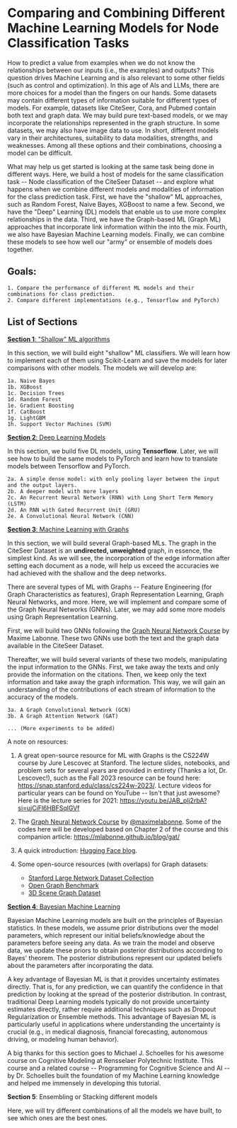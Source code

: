 # Comparing and Combining Different Machine Learning Models for Node Classification Tasks

How to predict a value from examples when we do not know the relationships between our inputs (i.e., the examples) and outputs? This question drives Machine Learning and is also relevant to some other fields (such as control and optimization). In this age of AIs and LLMs, there are more choices for a model than the fingers on our hands. Some datasets may contain different types of information suitable for different types of models. For example, datasets like CiteSeer, Cora, and Pubmed contain both text and graph data. We may build pure text-based models, or we may incorporate the relationships represented in the graph structure. In some datasets, we may also have image data to use. In short, different models vary in their architectures, suitability to data modalities, strengths, and weaknesses. Among all these options and their combinations, choosing a model can be difficult. 

What may help us get started is looking at the same task being done in different ways. Here, we build a host of models for the same classification task -- Node classification of the CiteSeer Dataset -- and explore what happens when we combine different models and modalities of information for the class prediction task. First, we have the "shallow" ML approaches, such as Random Forest, Naive Bayes, XGBoost to name a few. Second, we have the "Deep" Learning (DL) models that enable us to use more complex relationships in the data. Third, we have the Graph-based ML (Graph ML) approaches that incorporate link information within the  into the mix. Fourth, we also have Bayesian Machine Learning models. Finally, we can combine these models to see how well our "army" or ensemble of models does together.


<!-- In short, the choice is not uniquand requires trial-and-error with different models to find the best one from the pool. In this work, we run a set of experiments for the same classification task -- Node classification of the CiteSeer Dataset -- and compare their performance. We also see what happens if we stack or combine different models together. -->


## Goals:
    1. Compare the performance of different ML models and their combinations for class prediction.
    2. Compare different implementations (e.g., Tensorflow and PyTorch)


## List of Sections

[**Section 1**: "Shallow" ML algorithms](https://github.com/Roussel006/Many_MLs_for_Node_Classification/blob/main/Section_1_Shallow_MLs.ipynb)

In this section, we will build eight "shallow" ML classifiers. We will learn how to implement each of them using Scikit-Learn and save the models for later comparisons with other models. The models we will develop are:

    1a. Naive Bayes
    1b. XGBoost
    1c. Decision Trees
    1d. Random Forest
    1e. Gradient Boosting
    1f. CatBoost
    1g. LightGBM
    1h. Support Vector Machines (SVM)

[**Section 2**: Deep Learning Models](https://github.com/Roussel006/Many_MLs_for_Node_Classification/blob/main/Section_2_Deep_Learning_Models.ipynb)

In this section, we build five DL models, using **Tensorflow**. Later, we will see how to build the same models to PyTorch and learn how to translate models between Tensorflow and PyTorch.

    2a. A simple dense model: with only pooling layer between the input and the output layers.
    2b. A deeper model with more layers
    2c. An Recurrent Neural Network (RNN) with Long Short Term Memory (LSTM)
    2d. An RNN with Gated Recurrent Unit (GRU)
    2e. A Convolutional Neural Network (CNN)

[**Section 3**: Machine Learning with Graphs](https://github.com/Roussel006/Many_MLs_for_Node_Classification/blob/main/Section_3_Machine_Learning_with_Graphs.ipynb)

In this section, we will build several Graph-based MLs. The graph in the CiteSeer Dataset is an **undirected, unweighted** graph, in essence, the simplest kind. As we will see, the incorporation of the edge information after setting each document as a node, will help us exceed the accuracies we had achieved with the shallow and the deep networks.

There are several types of ML with Graphs -- Feature Engineering (for Graph Characteristics as features), Graph Representation Learning, Graph Neural Networks, and more. Here, we will implement and compare some of the Graph Neural Networks (GNNs). Later, we may add some more models using Graph Representation Learning.

First, we will build two GNNs following the [Graph Neural Network Course](https://github.com/mlabonne/Graph-Neural-Network-Course) by Maxime Labonne. These two GNNs use both the text and the graph data available in the CiteSeer Dataset. 

Thereafter, we will build several variants of these two models, manipulating the input information to the GNNs. First, we take away the texts and only provide the information on the citations. Then, we keep only the text information and take away the graph information. This way, we will gain an understanding of the contributions of each stream of information to the accuracy of the models.

    3a. A Graph Convolutional Network (GCN)
    3b. A Graph Attention Network (GAT)

    ... (More experiments to be added)


<!-- **Graph Representation Learning**
Node Embeddings: Techniques like DeepWalk, node2vec, and LINE that learn low-dimensional representations of nodes.
Graph Embeddings: Methods like GraphSAGE and Graph Convolutional Networks (GCNs) that learn representations for entire graphs.
Edge Embeddings: Techniques that focus on learning representations for edges in a graph.

**Feature Engineering**
Manual Feature Extraction: Extracting features like node degree, clustering coefficient, and centrality measures.
Graph Kernels: Methods like Weisfeiler-Lehman Kernel and Shortest Path Kernel that measure similarity between graphs.
Graph Augmentation: Techniques that enhance graph data by adding or modifying nodes and edges.

**Graph Neural Networks (GNNs)**
Graph Convolutional Networks (GCNs): Neural networks that apply convolution operations on graphs.
Graph Attention Networks (GATs): GNNs that use attention mechanisms to weigh the importance of neighboring nodes.
Graph Recurrent Networks (GRNs): GNNs that incorporate recurrent neural network architectures for sequential data.
Graph Autoencoders: Unsupervised learning models that encode graph data into a latent space and then decode it back.

**Graph-Based Algorithms**:
PageRank: An algorithm used to rank nodes in a graph based on their importance.
Label Propagation: A semi-supervised learning algorithm that propagates labels through the graph.
Community Detection: Algorithms like Louvain and Girvan-Newman that identify clusters or communities within a graph.

**Graph Generative Models**
GraphRNN: A recurrent neural network-based model for generating graphs.
GraphVAE: A variational autoencoder for generating graphs.
GraphGAN: A generative adversarial network for generating graphs.

**Some Graph-Based Applications**
Social Network Analysis: Analyzing social networks to understand relationships and influence.
Recommendation Systems: Using graph-based techniques to recommend items or connections.
Molecular Graphs: Analyzing molecular structures for drug discovery and chemistry.
Knowledge Graphs: Representing and reasoning over knowledge in a structured form.

These are just a few examples of the diverse techniques and applications in graph-based ML. One can find more details in the [Hugging Face blog](https://huggingface.co/blog/intro-graphml). -->

A note on resources: 
    
1. A great open-source resource for ML with Graphs is the CS224W course by Jure Lescovec at Stanford. The lecture slides, notebooks, and problem sets for several years are provided in entirety (Thanks a lot, Dr. Lescovec!), such as the Fall 2023 resource can be found here: https://snap.stanford.edu/class/cs224w-2023/. Lecture videos for particular years can be found on YouTube -- Isn't that just awesome? Here is the lecture series for 2021: https://youtu.be/JAB_plj2rbA?si=ujCiFl6HBFSqlGVf
2. The [Graph Neural Network Course](https://github.com/mlabonne/Graph-Neural-Network-Course) by [@maximelabonne](https://twitter.com/maximelabonne). Some of the codes here will be developed based on Chapter 2 of the course and this companion article: https://mlabonne.github.io/blog/gat/
3. A quick introduction: [Hugging Face blog](https://huggingface.co/blog/intro-graphml).

4. Some open-source resources (with overlaps) for Graph datasets:
    * [Stanford Large Network Dataset Collection](https://snap.stanford.edu/data/)
    * [Open Graph Benchmark](https://ogb.stanford.edu/)
    * [3D Scene Graph Dataset](https://3dscenegraph.stanford.edu/database.html)

[**Section 4**: Bayesian Machine Learning](https://github.com/Roussel006/Many_MLs_for_Node_Classification/blob/main/Section_4_Bayesian_ML_for_classification.ipynb)

Bayesian Machine Learning models are built on the principles of Bayesian statistics. In these models, we assume prior distributions over the model parameters, which represent our initial beliefs/knowledge about the parameters before seeing any data. As we train the model and observe data, we update these priors to obtain posterior distributions according to Bayes' theorem. The posterior distributions represent our updated beliefs about the parameters after incorporating the data.

A key advantage of Bayesian ML is that it provides uncertainty estimates directly. That is, for any prediction, we can quantify the confidence in that prediction by looking at the spread of the posterior distribution. In contrast, traditional Deep Learning models typically do not provide uncertainty estimates directly, rather require additional techniques such as Dropout Regularization or Ensemble methods. This advantage of Bayesian ML is particularly useful in applications where understanding the uncertainty is crucial (e.g., in medical diagnosis, financial forecasting, autonomous driving, or modeling human behavior).

A big thanks for this section goes to Michael J. Schoelles for his awesome course on Cognitive Modeling at Rensselaer Polytechnic Institute. This course and a related course -- Programming for Cognitive Science and AI -- by Dr. Schoelles built the foundation of my Machine Learning knowledge and helped me immensely in developing this tutorial.

<!-- A key advantage of Bayesian ML is that it provides uncertainty estimates directly. That is, for any prediction, we can quantify the confidence in that prediction by looking at the spread of the posterior distribution. This is particularly useful in applications where understanding the uncertainty is crucial, such as in medical diagnosis, financial forecasting, autonomous driving, or modeling human behavior.

In contrast, traditional Deep Learning models typically do not provide uncertainty estimates directly. These models are often deterministic; meaning that for a given input, they produce a single output without any measure of uncertainty. To estimate uncertainty in Deep Learning models, additional techniques are required, such as:

1. Dropout: A regularization technique where random neurons are dropped during training. At inference time, dropout can be used to create an ensemble of models, and the variance in their predictions can be used as an uncertainty estimate.

2. Ensemble Methods: Training multiple models independently and combining their predictions. The variance in the predictions of the ensemble members can be used to estimate uncertainty.

While these methods can provide some measure of uncertainty, they are often less straightforward and may not capture the full range of uncertainty as effectively as Bayesian methods.

In summary, Bayesian Machine Learning models offer a more natural and direct way to quantify uncertainty in predictions, which can be a significant advantage over other Machine Learning and Deep Learning methods in many applications. -->

**Section 5**: Ensembling or Stacking different models

Here, we will try different combinations of all the models we have built, to see which ones are the best ones.


<!-- ## More options:

PyMC3 models -- Bayesian Learning models. Gaussian processes, 
Unsupervised methods (e.g., Spectral Clustering) -->

